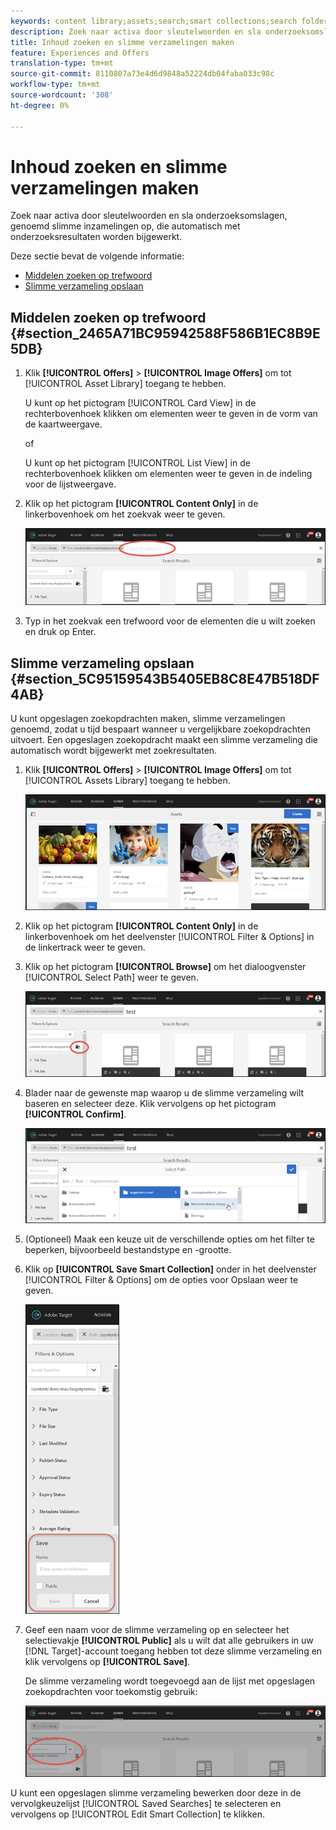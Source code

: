 ```yaml
---
keywords: content library;assets;search;smart collections;search folder;filter
description: Zoek naar activa door sleutelwoorden en sla onderzoeksomslagen, genoemd slimme inzamelingen op, die automatisch met onderzoeksresultaten worden bijgewerkt.
title: Inhoud zoeken en slimme verzamelingen maken
feature: Experiences and Offers
translation-type: tm+mt
source-git-commit: 8110807a73e4d6d9848a52224db04faba033c98c
workflow-type: tm+mt
source-wordcount: '308'
ht-degree: 0%

---
```



# Inhoud zoeken en slimme verzamelingen maken

Zoek naar activa door sleutelwoorden en sla onderzoeksomslagen, genoemd slimme inzamelingen op, die automatisch met onderzoeksresultaten worden bijgewerkt.

Deze sectie bevat de volgende informatie:

* [Middelen zoeken op trefwoord](/help/c-experiences/c-manage-content/filter-and-search-content.md#section_2465A71BC95942588F586B1EC8B9E5DB)
* [Slimme verzameling opslaan](/help/c-experiences/c-manage-content/filter-and-search-content.md#section_5C95159543B5405EB8C8E47B518DF4AB)

## Middelen zoeken op trefwoord {#section_2465A71BC95942588F586B1EC8B9E5DB}

1. Klik **[!UICONTROL Offers]** > **[!UICONTROL Image Offers]** om tot [!UICONTROL Asset Library] toegang te hebben.

   U kunt op het pictogram [!UICONTROL Card View] in de rechterbovenhoek klikken om elementen weer te geven in de vorm van de kaartweergave.

   of

   U kunt op het pictogram [!UICONTROL List View] in de rechterbovenhoek klikken om elementen weer te geven in de indeling voor de lijstweergave.

1. Klik op het pictogram **[!UICONTROL Content Only]** in de linkerbovenhoek om het zoekvak weer te geven.

   ![](assets/search_assets.png)

1. Typ in het zoekvak een trefwoord voor de elementen die u wilt zoeken en druk op Enter.

## Slimme verzameling opslaan {#section_5C95159543B5405EB8C8E47B518DF4AB}

U kunt opgeslagen zoekopdrachten maken, slimme verzamelingen genoemd, zodat u tijd bespaart wanneer u vergelijkbare zoekopdrachten uitvoert. Een opgeslagen zoekopdracht maakt een slimme verzameling die automatisch wordt bijgewerkt met zoekresultaten.

1. Klik **[!UICONTROL Offers]** > **[!UICONTROL Image Offers]** om tot [!UICONTROL Assets Library] toegang te hebben.

   ![](assets/content.png)

1. Klik op het pictogram **[!UICONTROL Content Only]** in de linkerbovenhoek om het deelvenster [!UICONTROL Filter & Options] in de linkertrack weer te geven.
1. Klik op het pictogram **[!UICONTROL Browse]** om het dialoogvenster [!UICONTROL Select Path] weer te geven.

   ![](assets/browse_folders.png)

1. Blader naar de gewenste map waarop u de slimme verzameling wilt baseren en selecteer deze. Klik vervolgens op het pictogram **[!UICONTROL Confirm]**.

   ![](assets/browse_folders2.png)

1. (Optioneel) Maak een keuze uit de verschillende opties om het filter te beperken, bijvoorbeeld bestandstype en -grootte.
1. Klik op **[!UICONTROL Save Smart Collection]** onder in het deelvenster [!UICONTROL Filter & Options] om de opties voor Opslaan weer te geven.

   ![](assets/save_smart_collection_options.png)

1. Geef een naam voor de slimme verzameling op en selecteer het selectievakje **[!UICONTROL Public]** als u wilt dat alle gebruikers in uw [!DNL Target]-account toegang hebben tot deze slimme verzameling en klik vervolgens op **[!UICONTROL Save]**.

   De slimme verzameling wordt toegevoegd aan de lijst met opgeslagen zoekopdrachten voor toekomstig gebruik:

   ![](assets/saved_smart_collection.png)

U kunt een opgeslagen slimme verzameling bewerken door deze in de vervolgkeuzelijst [!UICONTROL Saved Searches] te selecteren en vervolgens op [!UICONTROL Edit Smart Collection] te klikken.
